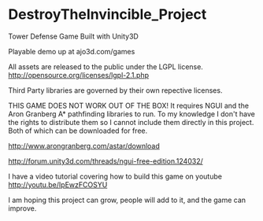 DestroyTheInvincible_Project
============================

Tower Defense Game Built with Unity3D

Playable demo up  at ajo3d.com/games

All assets are released to the public under the LGPL license. http://opensource.org/licenses/lgpl-2.1.php 

Third Party libraries are governed by their own repective licenses.

THIS GAME DOES NOT WORK OUT OF THE BOX!
It requires NGUI and the Aron Granberg A* pathfinding libraries to run. To my knowledge I don't have the
rights to distribute them so I cannot include them directly in this project.
Both of which can be downloaded for free.

http://www.arongranberg.com/astar/download

http://forum.unity3d.com/threads/ngui-free-edition.124032/

I have a video tutorial covering how to build this game on youtube http://youtu.be/IpEwzFCOSYU

I am hoping this project can grow, people will add to it, and the game can improve.



